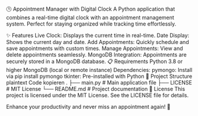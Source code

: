 🕒 Appointment Manager with Digital Clock
A Python application that combines a real-time digital clock with an appointment management system. Perfect for staying organized while tracking time effortlessly.

✨ Features
Live Clock: Displays the current time in real-time.
Date Display: Shows the current day and date.
Add Appointments: Quickly schedule and save appointments with custom times.
Manage Appointments: View and delete appointments seamlessly.
MongoDB Integration: Appointments are securely stored in a MongoDB database.
📋 Requirements
Python 3.8 or higher
MongoDB (local or remote instance)
Dependencies:
pymongo: Install via pip install pymongo
tkinter: Pre-installed with Python
📂 Project Structure
plaintext
Code kopieren
.
├── main.py             # Main application file
├── LICENSE             # MIT License
└── README.md           # Project documentation
📜 License
This project is licensed under the MIT License. See the LICENSE file for details.

Enhance your productivity and never miss an appointment again! 🎉
